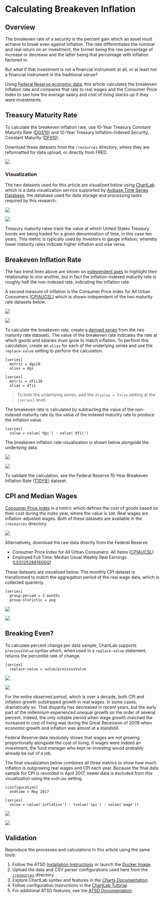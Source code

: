 # Calculating Breakeven Inflation

## Overview

The breakeven rate of a security is the percent gain which an asset must achieve to break even against inflation. The rate differentiates the nominal and real return on an investment, the former being the raw percentage of increase or decrease and the latter being that percentage with inflation factored in.

But what if that investment is not a financial instrument at all, or at least not a financial instrument in the traditional sense?

Using [Federal Reserve economic data](https://fred.stlouisfed.org/), this article calculates the breakeven inflation rate and compares that rate to real wages and the Consumer Price Index to see how the average salary and cost of living stacks up if they were investments.

## Treasury Maturity Rate

To calculate the breakeven inflation rate, use 10-Year Treasury Constant Maturity Rate ([DGS10](https://fred.stlouisfed.org/series/DGS10)) and 10-Year Treasury Inflation-Indexed Security, Constant Maturity ([DFII10](https://fred.stlouisfed.org/series/DFII10)).

Download these datasets from the `/resources` directory, where they are reformatted for data upload, or directly from FRED.

[![](./images/button-download.png)](./resources/README.md)

### Visualization

The two datasets used for this article are visualized below using [ChartLab](https://github.com/axibase/charts/blob/master/README.md) which is a data visualization service supported by [Axibase Time Series Database](https://axibase.com/docs/atsd/), the database used for data storage and processing tasks required by this research.

![](./images/maturity-rate-raw.png)

[![](./images/button.png)](https://apps.axibase.com/chartlab/4cb24313)

Treasury maturity rates track the value at which United States Treasury bonds are being traded for a given denomination of time, in this case ten years. This metric is typically used by investors to gauge inflation, whereby lower maturity rates indicate higher inflation and vise versa.

## Breakeven Inflation Rate

The two trend lines above are shown on [independent axes](https://github.com/axibase/charts/blob/master/widgets/time-chart/README.md#dual-axis) to highlight their relationship to one another, but in fact the inflation-indexed maturity rate is roughly half the non-indexed rate, indicating the inflation rate.

A second measure of inflation is the Consumer Price Index for All Urban Consumers ([CPIAUCSL](https://fred.stlouisfed.org/series/CPIAUCSL)) which is shown independent of the two maturity rate datasets below.

![](./images/maturity-and-inflation.png)

[![](./images/button.png)](https://apps.axibase.com/chartlab/3788ec10)

To calculate the breakeven rate, create a [derived series](../../tutorials/add-calculated-value/README.md) from the two maturity rate datasets. The value of the breakeven rate indicates the rate at which goods and salaries must grow to match inflation. To perform this calculation, create an `alias` for each of the underlying series and use the `replace-value` setting to perform the calculation.

```ls
[series]
  metric = dgs10
  alias = dgs
  
[series]
  metric = dfii10
  alias = dfii
```

> To hide the underlying series, add the `display = false` setting at the `[series]` level.

The breakeven rate is calculated by subtracting the value of the non-indexed maturity rate by the value of the indexed maturity rate to produce the inflation value.

```ls
[series]
  value = value('dgs') - value('dfii')
```

The breakeven inflation rate visualization is shown below alongside the underlying data.

![](./images/breakeven.png)

[![](./images/button.png)](https://apps.axibase.com/chartlab/78a12181)

To validate the calculation, see the Federal Reserve 10-Year Breakeven Inflation Rate ([T10YIE](https://fred.stlouisfed.org/series/T10YIE)) dataset.

## CPI and Median Wages

[Consumer Price Index](../../research/analysis/cpi-ppi/README.md) is a metric which defines the cost of goods based on their cost during the index year, where the value is `100`. Real wages are inflation-adjusted wages. Both of these datasets are available in the `/resources` directory.

[![](./images/button-download.png)](./resources/README.md)

Alternatively, download the raw data directly from the Federal Reserve.

* Consumer Price Index for All Urban Consumers: All Items ([CPIAUCSL](https://fred.stlouisfed.org/series/CPIAUCSL))
* Employed Full Time: Median Usual Weekly Real Earnings ([LES1252881600Q](https://fred.stlouisfed.org/series/LES1252881600Q))

These datasets are visualized below. The monthly CPI dataset is transformed to match the aggregation period of the real wage data, which is collected quarterly.

```ls
[series]
  group-period = 3 months
  group-statistic = avg
```

![](./images/cpi-and-wages.png)

[![](./images/button.png)](https://apps.axibase.com/chartlab/aa6d135d)

<!-- markdownlint-disable MD026 -->

## Breaking Even?

<!-- markdownlint-enable MD026 -->

To calculate percent change per data sample, ChartLab supports `previousValue` syntax which, when used in a `replace-value` statement, returns the percentile rate of change.

```ls
[series]
  replace-value = value/previousValue
```

![](./images/cpi-wage-inflation.png)

[![](./images/button.png)](https://apps.axibase.com/chartlab/c79abd79)

<!-- markdownlint-disable MD102 MD105-->

For the entire observed period, which is over a decade, both CPI and inflation growth outstripped growth in real wages. In some cases, dramatically so. That disparity has decreased in recent years, but the early part of the millennium experienced unequal growth on the order of several percent. Indeed, the only notable period when wage growth matched the increased in cost of living was during the Great Recession of 2009 when economic growth and inflation was almost at a standstill.

Federal Reserve data resolutely shows that wages are not growing proportionally alongside the cost of living. If wages were indeed an investment, the fund manager who kept re-investing would probably already be out of a job.

<!-- markdownlint-enable MD102 MD105-->

The final visualization below combines all three metrics to show how much inflation is outgrowing real wages and CPI each year. Because the final data sample for CPI is recorded in April 2017, newer data is excluded from this visualization using the `endtime` setting.

```ls
[configuration]
  endtime = May 2017

[series]
  value = value('inflation') - (value('cpi') - value('wage'))
```

![](./images/inflation-growth.png)

[![](./images/button.png)](https://apps.axibase.com/chartlab/08c0d788)

## Validation

Reproduce the processes and calculations in this article using the same tools:

1. Follow the ATSD [Installation Instructions](https://axibase.com/docs/atsd/installation/) or launch the [Docker Image](https://axibase.com/docs/atsd/installation/docker.html).
1. Upload the data and CSV parser configurations used here from the [`/resources`](./resources/README.md) directory.
1. Explore ChartLab syntax and features in the [Charts Documentation](https://github.com/axibase/charts/blob/master/README.md).
1. Follow configuration instructions in the [ChartLab Tutorial](../../tutorials/shared/chartlab.md).
1. For additional ATSD features, see the [ATSD Documentation](https://axibase.com/docs/atsd/).